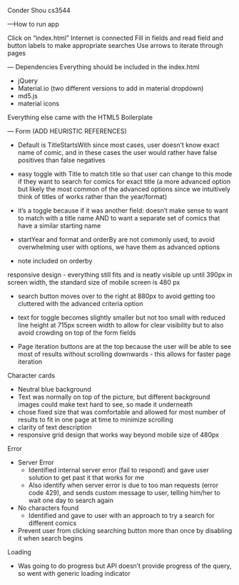 Conder Shou
cs3544

—How to run app

Click on “index.html”
Internet is connected
Fill in fields and read field and button labels to make appropriate searches
Use arrows to iterate through pages

— Dependencies
Everything should be included in the index.html
- jQuery
- Material.io (two different versions to add in material dropdown)
- md5.js
- material icons

Everything else came with the HTML5 Boilerplate 

— Form (ADD HEURISTIC REFERENCES)

- Default is TitleStartsWith since most cases, user doesn’t know exact name of comic, and in these cases the user would rather have false positives than false negatives 
- easy toggle with Title to match title so that user can change to this mode if they want to search for comics for exact title (a more advanced option but likely the most common of the advanced options since we intuitively think of titles of works rather than the year/format)
- it’s a toggle because if it was another field: doesn’t make sense to want to match with a title name AND to want a separate set of comics that have a similar starting name

- startYear and format and orderBy are not commonly used, to avoid overwhelming user with options, we have them as advanced options
- note included on orderby 

responsive design - everything still fits and is neatly visible up until 390px in screen width, the standard size of mobile screen is 480 px
- search button moves over to the right at 880px to avoid getting too cluttered with the advanced criteria option
- text for toggle becomes slightly smaller but not too small with reduced line height at 715px screen width to allow for clear visibility but to also avoid crowding on top of the form fields

- Page iteration buttons are at the top because the user will be able to see most of results without scrolling downwards - this allows for faster page iteration

Character cards
- Neutral blue background
- Text was normally on top of the picture, but different background images could make text hard to see, so made it underneath
- chose fixed size that was comfortable and allowed for most number of results to fit in one page at time to minimize scrolling
- clarity of text description
- responsive grid design that works way beyond mobile size of 480px

Error
- Server Error
    - Identified internal server error (fail to respond) and gave user solution to get past it that works for me
    - Also identify when server error is due to too man requests (error code 429), and sends custom message to user, telling him/her to wait one day to search again
- No characters found
    - Identified and gave to user with an approach to try a search for different comics
- Prevent user from clicking searching button more than once by disabling it when search begins

Loading
- Was going to do progress but API doesn’t provide progress of the query, so went with generic loading indicator






